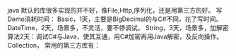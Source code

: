 java 默认的库很多实现的并不好，像File,Http,序列化，还是用第三方的好。
写Demo消耗时间：
Basic，1天，主要是BigDecimal的与C#不同，花了写时间。
DateTime，2天，场景多，不灵活，要不停调试。
String，3天，场景多，加解密算法2天：调试C#与Java，使其互通，用C#加密再用Java解密，及反向操作。
Collection，
常用的第三方库有：
